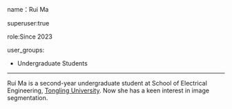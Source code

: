 name：Rui Ma

superuser:true

role:Since 2023

user_groups:
- Undergraduate Students
---
Rui Ma is a second-year undergraduate student at School of Electrical Engineering, [Tongling University](https://ww.tlu.edu.cn/). Now she has a keen interest in image segmentation.

